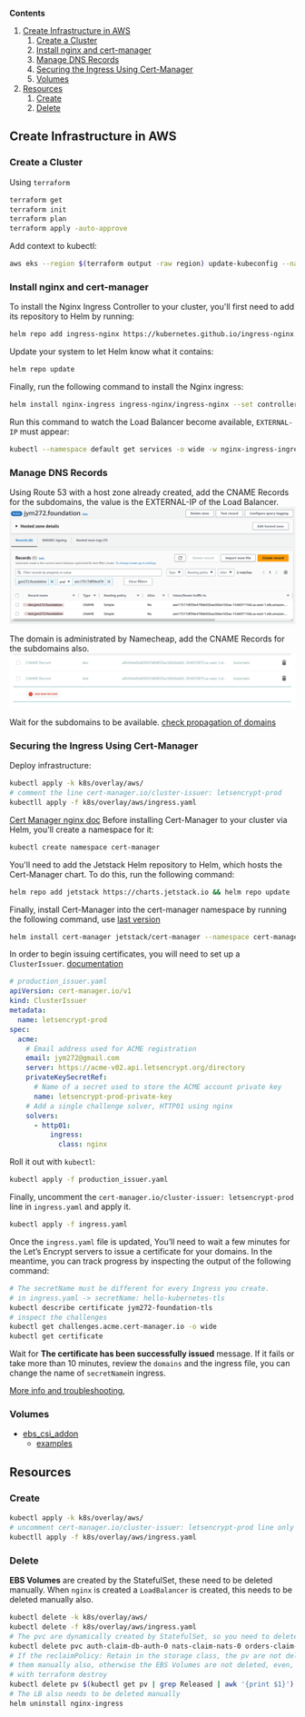 **Contents**
1. [Create Infrastructure in AWS](#create-infrastructure-in-aws)
   1. [Create a Cluster](#create-a-cluster)
   2. [Install nginx and cert-manager](#install-nginx-and-cert-manager)
   3. [Manage DNS Records](#manage-dns-records)
   4. [Securing the Ingress Using Cert-Manager](#securing-the-ingress-using-cert-manager)
   5. [Volumes](#volumes)
2. [Resources](#resources)
   1. [Create](#create)
   2. [Delete](#delete)


## Create Infrastructure in AWS
### Create a Cluster
Using `terraform`
```bash
terraform get 
terraform init
terraform plan
terraform apply -auto-approve
```
Add context to kubectl:
```bash
aws eks --region $(terraform output -raw region) update-kubeconfig --name $(terraform output -raw cluster_name)
```

### Install nginx and cert-manager

To install the Nginx Ingress Controller to your cluster,
you'll first need to add its repository to Helm by running:
```bash
helm repo add ingress-nginx https://kubernetes.github.io/ingress-nginx
```
Update your system to let Helm know what it contains:
```bash
helm repo update
```
Finally, run the following command to install the Nginx ingress:
```bash
helm install nginx-ingress ingress-nginx/ingress-nginx --set controller.publishService.enabled=true
```
Run this command to watch the Load Balancer become available, `EXTERNAL-IP` must appear:
```bash
kubectl --namespace default get services -o wide -w nginx-ingress-ingress-nginx-controller
```
### Manage DNS Records
Using Route 53 with a host zone already created, add the CNAME Records for the subdomains, the 
value is 
the EXTERNAL-IP of the Load Balancer.
![image info](./.assets/subdomains.png)

The domain is administrated by Namecheap, add the CNAME Records for the subdomains also.
![image info](./.assets/namecheap.png)

Wait for the subdomains to be available. [check propagation of domains](https://www.whatsmydns.net/#CNAME/)

### Securing the Ingress Using Cert-Manager
Deploy infrastructure:
```bash
kubectl apply -k k8s/overlay/aws/  
# comment the line cert-manager.io/cluster-issuer: letsencrypt-prod
kubectll apply -f k8s/overlay/aws/ingress.yaml
```

[Cert Manager nginx doc](https://cert-manager.io/docs/tutorials/acme/nginx-ingress/)
Before installing Cert-Manager to your cluster via Helm, you'll create a namespace for it:
```bash
kubectl create namespace cert-manager
```
You'll need to add the Jetstack Helm repository to Helm, which hosts the Cert-Manager chart. To do this, run the following command:
```bash
helm repo add jetstack https://charts.jetstack.io && helm repo update
```
Finally, install Cert-Manager into the cert-manager namespace by running the following command, 
use [last version](https://artifacthub.io/packages/helm/cert-manager/cert-manager)
```bash
helm install cert-manager jetstack/cert-manager --namespace cert-manager --version v1.11.1 --set installCRDs=true
```
In order to begin issuing certificates,
you will need to set up a `ClusterIssuer`. 
[documentation](https://cert-manager.io/docs/configuration/)

```yaml
# production_issuer.yaml
apiVersion: cert-manager.io/v1
kind: ClusterIssuer
metadata:
  name: letsencrypt-prod
spec:
  acme:
    # Email address used for ACME registration
    email: jym272@gmail.com
    server: https://acme-v02.api.letsencrypt.org/directory
    privateKeySecretRef:
      # Name of a secret used to store the ACME account private key
      name: letsencrypt-prod-private-key
    # Add a single challenge solver, HTTP01 using nginx
    solvers:
      - http01:
          ingress:
            class: nginx
```
Roll it out with `kubectl`:
```bash
kubectl apply -f production_issuer.yaml
```
Finally, uncomment the `cert-manager.io/cluster-issuer: letsencrypt-prod` line in `ingress.yaml`
and apply it.
```bash
kubectl apply -f ingress.yaml
```
Once the `ingress.yaml` file is updated, You’ll need to wait a few minutes for the Let’s Encrypt 
servers to issue a certificate for your domains. In the meantime, you can track progress 
by inspecting the output of the following command:
```bash
# The secretName must be different for every Ingress you create.
# in ingress.yaml -> secretName: hello-kubernetes-tls
kubectl describe certificate jym272-foundation-tls
# inspect the challenges
kubectl get challenges.acme.cert-manager.io -o wide
kubectl get certificate
```



Wait for **The certificate has been successfully issued** message. 
If it fails or take more than 10 minutes, review the `domains` and the ingress file, you can change
the name of `secretName`in ingress.


[More info and troubleshooting](https://cert-manager.io/docs/troubleshooting/acme/),



### Volumes
- [ebs_csi_addon](https://aws.amazon.com/blogs/containers/amazon-ebs-csi-driver-is-now-generally-available-in-amazon-eks-add-ons/)
   - [examples](https://github.com/kubernetes-sigs/aws-ebs-csi-driver/tree/master/examples/kubernetes)

## Resources
### Create
```bash
kubectl apply -k k8s/overlay/aws/  
# uncomment cert-manager.io/cluster-issuer: letsencrypt-prod line only if you have a valid certificate
kubectll apply -f k8s/overlay/aws/ingress.yaml
```
### Delete
**EBS Volumes** are created by the StatefulSet, these need to be deleted manually.
When `nginx` is created a `LoadBalancer` is created, this needs to be deleted manually also.
```bash
kubectl delete -k k8s/overlay/aws/
kubectl delete -f k8s/overlay/aws/ingress.yaml
# The pvc are dynamically created by StatefulSet, so you need to delete them manually
kubectl delete pvc auth-claim-db-auth-0 nats-claim-nats-0 orders-claim-db-orders-0 payments-claim-db-payments-0 tickets-claim-db-tickets-0 redis-claim-redis-0
# If the reclaimPolicy: Retain in the storage class, the pv are not deleted, you need to delete 
# them manually also, otherwise the EBS Volumes are not deleted, even, when the infrastructure is deleted.
# with terraform destroy
kubectl delete pv $(kubectl get pv | grep Released | awk '{print $1}')
# The LB also needs to be deleted manually
helm uninstall nginx-ingress
```

